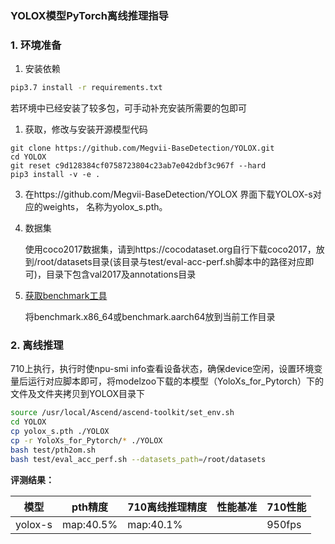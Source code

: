 ###  YOLOX模型PyTorch离线推理指导

### 1. 环境准备

1. 安装依赖

```bash
pip3.7 install -r requirements.txt
```

若环境中已经安装了较多包，可手动补充安装所需要的包即可

1. 获取，修改与安装开源模型代码

```
git clone https://github.com/Megvii-BaseDetection/YOLOX.git
cd YOLOX
git reset c9d128384cf0758723804c23ab7e042dbf3c967f --hard
pip3 install -v -e .
```

3. 在https://github.com/Megvii-BaseDetection/YOLOX 界面下载YOLOX-s对应的weights， 名称为yolox_s.pth。

4. 数据集

   使用coco2017数据集，请到https://cocodataset.org自行下载coco2017，放到/root/datasets目录(该目录与test/eval-acc-perf.sh脚本中的路径对应即可)，目录下包含val2017及annotations目录

5. [获取benchmark工具](https://gitee.com/ascend/cann-benchmark/tree/master/infer)

   将benchmark.x86_64或benchmark.aarch64放到当前工作目录

### 2. 离线推理

710上执行，执行时使npu-smi info查看设备状态，确保device空闲，设置环境变量后运行对应脚本即可，将modelzoo下载的本模型（YoloXs_for_Pytorch）下的文件及文件夹拷贝到YOLOX目录下

```bash
source /usr/local/Ascend/ascend-toolkit/set_env.sh
cd YOLOX
cp yolox_s.pth ./YOLOX
cp -r YoloXs_for_Pytorch/* ./YOLOX
bash test/pth2om.sh  
bash test/eval_acc_perf.sh --datasets_path=/root/datasets  
```

**评测结果：**

| 模型        | pth精度   | 710离线推理精度 | 性能基准  | 710性能 |
| ----------- | --------- | --------------- | --------- | ------- |
| yolox-s | map:40.5% | map:40.1%    |          | 950fps  |



